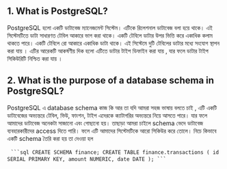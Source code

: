 ## 1. What is PostgreSQL?

PostgreSQL হলো একটি ডাটাবেজ ম্যানেজমেন্ট সিস্টেম। এটিকে রিলেশনাল ডাটাবেজ বলা হয়ে থাকে। এই সিস্টেমটিতে ডাটা সাধারণত টেবিল আকারে ভাগ করা থাকে। একটি টেবিলে ডাটার উপর ভিত্তি করে একাধিক কলাম থাকতে পারে। একটি টেবিলে রো আকারে একাধিক ডাটা থাকে। এই সিস্টেমে দুটি টেবিলের ডাটার মধ্যে সংযোগ স্থাপন করা যায় । এটির আরেকটি আকর্ষণীয় দিক হলো এটিতে ডাটার টাইপ ডিফাইন করা যায় , যার ফলে ডাটার টাইপ সিকিউরিটি নিশ্চিত করা যায় ।

## 2. What is the purpose of a database schema in PostgreSQL?

PostgreSQL এ database schema কাজ কি আর তা যদি আমরা সহজ ভাষায় বলতে চাই , এটি একটি ডাটাবেজের অভ্যন্তরে টেবিল, ভিউ, ফাংশন, টাইপ এদেরকে ক্যাটাগরির অভ্যন্তরে নিয়ে আসতে পারে। যার ফলে আমাদের ডাটাবেজ অনেকটা সাজানো এবং গোছানো হয়। তাছাড়া আমরা চাইলে schema ভেদে ডাটাবেজ ব্যবহারকারীদের access দিতে পারি। ফলে এটি আমাদের সিস্টেমটিকে আরো সিকিউর করে তোলে। নিচে কিভাবে একটি schema তৈরি করা হয় তা দেওয়া হল

<pre lang="markdown"> <code>```sql CREATE SCHEMA finance; CREATE TABLE finance.transactions ( id SERIAL PRIMARY KEY, amount NUMERIC, date DATE ); ```</code> </pre>
